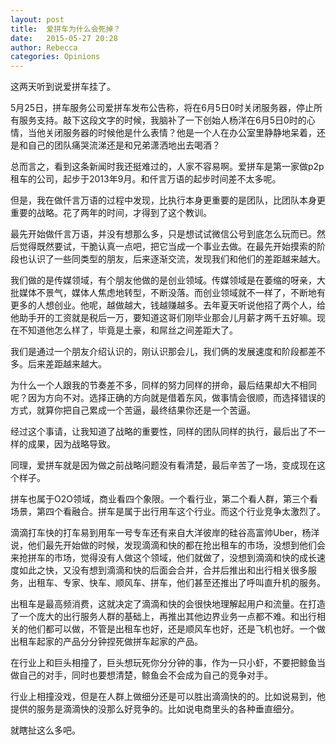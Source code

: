 ```yaml
---
layout: post
title:  爱拼车为什么会死掉？
date:   2015-05-27 20:28
author: Rebecca
categories: Opinions
---
```


这两天听到说爱拼车挂了。

5月25日，拼车服务公司爱拼车发布公告称，将在6月5日0时关闭服务器，停止所有服务支持。敲下这段文字的时候，我脑补了一下创始人杨洋在6月5日0时的心情，当他关闭服务器的时候他是什么表情？他是一个人在办公室里静静地呆着，还是和自己的团队痛哭流涕还是和兄弟潇洒地出去喝酒？

<!-- more -->

总而言之，看到这条新闻时我还挺难过的，人家不容易啊。爱拼车是第一家做p2p租车的公司，起步于2013年9月。和仟言万语的起步时间差不太多呢。

但是，我在做仟言万语的过程中发现，比执行本身更重要的是团队，比团队本身更重要的战略。花了两年的时间，才得到了这个教训。

最先开始做仟言万语，并没有想那么多，只是想试试微信公号到底怎么玩而已。然后觉得既然要试，干脆认真一点吧，把它当成一个事业去做。在最先开始摸索的阶段也认识了一些同类型的朋友，后来逐渐交流，发现我们和他们的差距越来越大。

我们做的是传媒领域，有个朋友他做的是创业领域。传媒领域是在萎缩的呀亲，大批媒体不景气，媒体人焦虑地转型，不断没落。而创业领域就不一样了，不断地有更多的人想创业。他呢，越做越大，钱越赚越多。去年夏天听说他招了两个人，给他助手开的工资就是税后一万，要知道这哥们刚毕业那会儿月薪才两千五好嘛。现在不知道他怎么样了，毕竟是土豪，和屌丝之间差距大了。

我们是通过一个朋友介绍认识的，刚认识那会儿，我们俩的发展速度和阶段都差不多。后来差距越来越大。

为什么一个人跟我的节奏差不多，同样的努力同样的拼命，最后结果却大不相同呢？因为方向不对。选择正确的方向就是借着东风，做事情会很顺，而选择错误的方式，就算你把自己累成一个苦逼，最终结果你还是一个苦逼。

经过这个事请，让我知道了战略的重要性，同样的团队同样的执行，最后出了不一样的成果，因为战略导致。

同理，爱拼车就是因为做之前战略问题没有看清楚，最后辛苦了一场，变成现在这个样子。

拼车也属于O2O领域，商业看四个象限。一个看行业，第二个看人群，第三个看场景，第四个看融合。拼车是属于出行用车这个行业。而这个行业竞争太激烈了。

滴滴打车快的打车易到用车一号专车还有来自大洋彼岸的硅谷高富帅Uber，杨洋说，他们最先开始做的时候，发现滴滴和快的都在抢出租车的市场，没想到他们会来抢拼车的市场，觉得没有人做这个领域，他们就做了，没想到滴滴和快的成长速度如此之快，又没有想到滴滴和快的后面会合并，合并后推出和出行相关很多服务，出租车、专家、快车、顺风车、拼车，他们甚至还推出了呼叫直升机的服务。

出租车是最高频消费，这就决定了滴滴和快的会很快地理解起用户和流量。在打造了一个庞大的出行服务人群的基础上，再推出其他边界业务一点都不难。和出行相关的他们都可以做，不管是出租车也好，还是顺风车也好，还是飞机也好。一个做出租车起家的产品分分钟捏死做拼车起家的产品。

在行业上和巨头相撞了，巨头想玩死你分分钟的事，作为一只小虾，不要把鲸鱼当做自己的对手，同时也要想清楚，鲸鱼会不会成为自己的竞争对手。

行业上相撞没戏，但是在人群上做细分还是可以胜出滴滴快的的。比如说易到，他提供的服务是滴滴快的没那么好竞争的。比如说电商里头的各种垂直细分。

就瞎扯这么多吧。